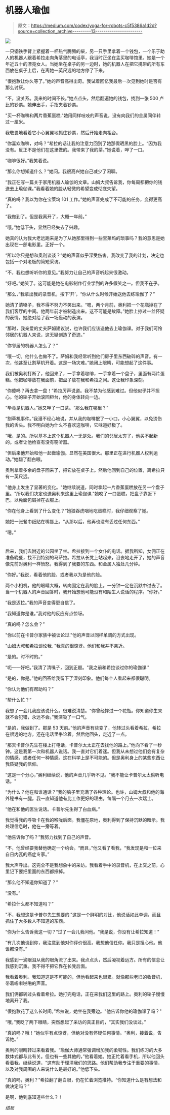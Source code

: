 # 机器人瑜伽

> 原文：<https://medium.com/codex/yoga-for-robots-c5f5386a1d2d?source=collection_archive---------13----------------------->

![](img/31204248758aa6ccb5d0a5a6be98bb4b.png)

一只钢铁手臂上紧握着一杯热气腾腾的柴，另一只手里拿着一个钱包，一个乐于助人的机器人跟着希拉走向角落里的电话亭，我当时正坐在孟买咖啡馆里。她是一个年近五十的漂亮女人。当她坐在桌子的另一边时，她的机器人在把它携带的所有东西放在桌子上后，在离她一英尺远的地方停了下来。

“很抱歉让你久等了。”她的声音高得出奇。我试着回忆我最后一次见到她时是否有那么讨厌。

“不，没关系。我来的时间不长。”她点点头，然后翻遍她的钱包，找到一张 500 卢比的钞票。她伸出手，手指夹着钞票。

"买一杯咖啡和两片香蕉蛋糕."她用同样吱吱的声音说，没有向我们的金属同伴转过一厘米。

我敬畏地看着它小心翼翼地抓住钞票，然后开始走向柜台。

“你喜欢咖啡，对吗？”希拉的话让我的注意力回到了她那假晒黑的脸上。“因为我没有。反正不是他们在这里做的。我带来了我的茶。”她说着，呷了一口。

“咖啡很好。”我笑着说。

“那么你想知道什么？”她问。我很高兴她自己减少了闲聊。

“我正在写一篇关于家用机器人瑜伽的文章。山姆大叔告诉我，你每周都把你的钱送去上瑜伽课。”我看着她的脸从轻微的希望变成彻底失望。

“真的吗？我以为你在宝莱坞 101 工作。”她的声音完成了不可能的任务，变得更高了。

“我做到了。但是我离开了，大概一年前。”

“哦。”她低下头，显然已经失去了兴趣。

她真的认为我大老远跑来是为了从她那里得到一些宝莱坞的琐事吗？我的意思是她出现在一部电影里。正好一个。

“所以你只是想和奥利谈谈？”她的声音似乎深受伤害。我改变了我的计划，决定也包括一个对老板的简短采访。

“不，我也想听听你的意见。”我努力让自己的声音听起来很激动。

“好吧。”她笑了。这可能是她在电影制作行业学到的许多假笑之一。但我不在乎。

“那么，”我拿出我的录音机，按下‘开’，“你从什么时候开始送他去练瑜伽了？”

她清了清嗓子，我不得不努力不笑出来。“嗯，两个月前，奥利把一个花瓶掉在了我们客厅的中间。他两年前才被制造出来。这不可能是故障。”她脸上掠过一丝怀疑的表情。她绝对给了我一场轰动的表演。

“那时，我亲爱的丈夫萨姆建议说，也许我们应该送他去上瑜伽课。对于我们可怜邻居的机器人来说，这无疑创造了奇迹。”

“你邻居的机器人怎么了？”

“哦一切。他什么也做不了。萨姆和我经常听到他们房子里东西破碎的声音。有一次，他甚至让割草机开着。这是一场灾难。”她闭上眼睛，可能想起了这件事。

我们被奥利打断了，他回来了，一手拿着咖啡，一手拿着一个盘子，里面有两片蛋糕。他把咖啡放在我面前，把盘子放在我和希拉之间。这让我印象深刻。

“你傻吗？再去拿一盘！”希拉厉声说道。我不禁为他感到难过。但他似乎并不担心。他的轮子开始滚回柜台，他的身体转向一边。

“毕竟是机器人。”她又呷了一口茶。“那么我在哪里？”

“割草机事件。”我漫不经心地说，并从我的咖啡抿了一小口，小心翼翼，以免烫伤我的舌头。我不明白她为什么不喜欢这咖啡，它味道好极了。

“哦，是的。所以基本上这个机器人一无是处。我们的邻居太穷了，他买不起新的。或者让他检查有没有窃听器。

“但后来他开始和他一起做瑜伽。显然在美国很大。那里正在进行机器人权利运动。”她翻了翻白眼。

奥利拿着多余的盘子回来了，把它放在桌子上。然后他回到自己的位置，离希拉只有一英尺远。

"他身上发生了显著的变化。"她继续说道，同时拿起一片香蕉蛋糕放在另一个盘子里。"所以我们决定也送奥利来这里上瑜伽课."她咬了一口蛋糕，把盘子靠近下巴，以免面包屑掉在衣服上。

“你在他身上看到了什么变化？”她狼吞虎咽地吃蛋糕时，我仔细观察了她。

她把一张餐巾纸贴在嘴唇上。“从那以后，他再也没有丢过任何东西。”

“嗯。”

#

后来，我们去附近的公园坐了坐。希拉接到一个女仆的电话。据我所知，女佣正在准备晚餐，找不到特别的马萨拉。希拉从长凳上站起来，沮丧地走开了，她的声音像先前对奥利一样愤怒，我得到了我要的东西。和金属人独处几分钟。

“你好。”我说，看着他的脸，或者我以为是他的脸。

两个小相机，他的眼睛大概，转向固定在我的脸上。一分钟一定在沉默中过去了。当一个机器人的声音回答时，我开始想他可能没有和陌生人说话的程序。“你好。”

“我是迈拉。”我的声音变得更自信了。

“我知道你是谁。”我对他的反应有点惊讶。

“真的吗？怎么会？”

"你以前在卡普尔家族中被谈论过."他的声音以同样单调的方式出现。

"山姆大叔和希拉谈论我. "我真的很惊讶。他们和我并不亲近。

“是的。时不时的。”

“呃——好吧。”我清了清嗓子，回到正题。"我之前和希拉谈过你的瑜伽课."

“是的，你是。”他的回答给我留下了深刻印象。他们每个人看起来都很聪明。

“你认为他们有帮助吗？”

“帮什么忙？”

我想了一会儿我应该说什么。很难说清楚。“你曾经摔过一个花瓶。你知道你生来就不会犯错，永远不会。”我深吸了一口气。

“是的，我做到了。那是 53 天前。”他的声音有些变了，他转过头看着希拉，希拉在很远的地方，还在电话里争论着。然后他回头，走近了一点。

“那天卡普尔先生在楼上打电话，卡普尔太太正在去找他的路上。”他向下看了一秒钟。这是我第一次和机器人说话。我一直对它们着迷。但我从未想过他们会有复杂的情感，或者任何一种情感。这在科学上是不可能的。但是奥利身上的某些东西让我质疑我的信仰。

“这是一个分心，”奥利继续说，他的声音几乎听不见。"我不能让卡普尔太太偷听电话。"

“为什么？他在和谁通话？”我的脑子里充满了各种理论。也许，山姆大叔和他的海外秘书有一腿。我一直知道他有比工作更好的理由，每隔一个月去一次瑞士。

“他在和他的医生说话。卡普尔先生得了白血病。”

我觉得我的呼吸卡在我的喉咙后面。我僵在原地，奥利得到了保持沉默的暗示。我处理信息时，他在一旁等着。

“他告诉你了吗？”我努力找到了自己的声音。

“不，他曾经要我替他确定一个约会。“而且，”他又看了看我，“我发现是和一位来自日内瓦的癌症专家。”

我大声呼出。这完全不是我想象中的采访。我看着手中的录音机，在上交之前，心里记下要把里面的东西都擦掉。

“那么他不知道你知道了？”

“没有。”

“希拉什么都不知道吗？”

"不，我想这是卡普尔先生想要的."这是一个鲜明的对比，他说话如此单调，而且抓住了大多数人不知道的东西。

“你为什么告诉我这一切？”过了一会儿我问他。“我是说，你没有让希拉知道！”

“有几次他谈到你，我注意到他对你评价很高。我想他信任你。我只是担心他。他谁都没有。”

我感到一滴眼泪从我的眼角流了出来。我点点头，然后凝视着远方。所有的信息让我感到沉重。我不得不把它靠在长凳后面。

我看着奥利。我知道这是不可能的，但他看起来也很累。就像那些老旧的收音机，带着噼噼啪啪的声音。

我们俩都转过头看着希拉。她打完电话，正在来我们这里的路上。奥利的轮子慢慢地离开了我。

“很抱歉花了这么长时间。”希拉说，她坐在我旁边。"他告诉你他的瑜伽课了吗？"

“哦，”我眨了两下眼睛，突然想起了采访的真正目的，“其实我们没谈过。”

“真的吗？哦！”她似乎有点惊讶，但绝对没有怀疑任何事情。“奥利，接着说，告诉她。”

奥利的眼睛转过来看着我。“瑜伽大师通常强调增加我的柔韧性。我们练习的大多数体式都与此有关。但也有一些其他的，”他看着她。她正忙着看手机，所以他回头看着我，继续说道，“这有助于理清我们的思路。他们帮助我专注于重要的事情，以及对我周围的人来说什么是最好的。”他低下头。

“真的吗，奥利？”希拉翻了翻白眼，仍在忙着浏览推特。“你知道什么是有想法和做决定吗？”

是啊，他到底知道些什么？！

*结局*